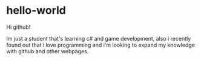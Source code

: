 # hello-world

Hi github!

Im just a student that's learning c# and game development, also i recently found out that i love programming and i'm looking to expand my knowledge with github and other webpages.
